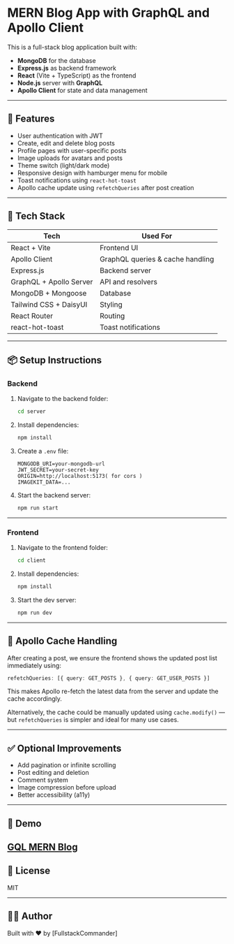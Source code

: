 # MERN Blog App with GraphQL and Apollo Client

This is a full-stack blog application built with:

- **MongoDB** for the database  
- **Express.js** as backend framework  
- **React** (Vite + TypeScript) as the frontend  
- **Node.js** server with **GraphQL**  
- **Apollo Client** for state and data management  

---

## 🚀 Features

- User authentication with JWT  
- Create, edit and delete blog posts  
- Profile pages with user-specific posts  
- Image uploads for avatars and posts  
- Theme switch (light/dark mode)  
- Responsive design with hamburger menu for mobile  
- Toast notifications using `react-hot-toast`  
- Apollo cache update using `refetchQueries` after post creation  

---

## 🔧 Tech Stack

| Tech             | Used For                        |
|------------------|---------------------------------|
| React + Vite     | Frontend UI                     |
| Apollo Client    | GraphQL queries & cache handling|
| Express.js       | Backend server                  |
| GraphQL + Apollo Server | API and resolvers         |
| MongoDB + Mongoose | Database                      |
| Tailwind CSS + DaisyUI     | Styling                         |
| React Router     | Routing                         |
| react-hot-toast  | Toast notifications             |

---

## 📦 Setup Instructions

### Backend

1. Navigate to the backend folder:
   ```bash
   cd server
   ```

2. Install dependencies:
   ```bash
   npm install
   ```

3. Create a `.env` file:
   ```
   MONGODB_URI=your-mongodb-url
   JWT_SECRET=your-secret-key
   ORIGIN=http://localhost:5173( for cors )
   IMAGEKIT_DATA=...
   ```

4. Start the backend server:
   ```bash
   npm run start
   ```

---

### Frontend

1. Navigate to the frontend folder:
   ```bash
   cd client
   ```

2. Install dependencies:
   ```bash
   npm install
   ```

3. Start the dev server:
   ```bash
   npm run dev
   ```

---

## 🔄 Apollo Cache Handling

After creating a post, we ensure the frontend shows the updated post list immediately using:

```ts
refetchQueries: [{ query: GET_POSTS }, { query: GET_USER_POSTS }]
```

This makes Apollo re-fetch the latest data from the server and update the cache accordingly.

Alternatively, the cache could be manually updated using `cache.modify()` — but `refetchQueries` is simpler and ideal for many use cases.

---

## ✅ Optional Improvements

- Add pagination or infinite scrolling  
- Post editing and deletion  
- Comment system  
- Image compression before upload  
- Better accessibility (a11y)  

---

## 📸 Demo

[GQL MERN Blog](https://gql-blog.vercel.app/)
---

## 📄 License

MIT

---

## 👨‍💻 Author

Built with ❤️ by [FullstackCommander]

